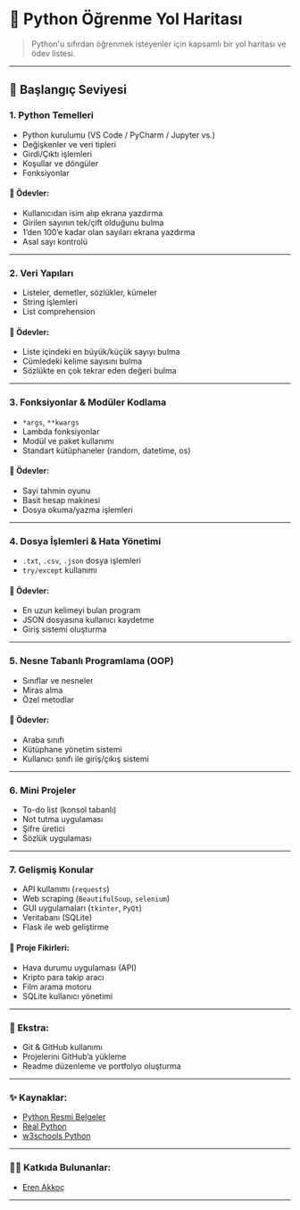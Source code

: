 # 🐍 Python Öğrenme Yol Haritası

> Python'u sıfırdan öğrenmek isteyenler için kapsamlı bir yol haritası ve ödev listesi.

---

## 🔰 Başlangıç Seviyesi

### 1. Python Temelleri
- Python kurulumu (VS Code / PyCharm / Jupyter vs.)
- Değişkenler ve veri tipleri
- Girdi/Çıktı işlemleri
- Koşullar ve döngüler
- Fonksiyonlar

#### 🎯 Ödevler:
- Kullanıcıdan isim alıp ekrana yazdırma
- Girilen sayının tek/çift olduğunu bulma
- 1’den 100’e kadar olan sayıları ekrana yazdırma
- Asal sayı kontrolü

---

### 2. Veri Yapıları
- Listeler, demetler, sözlükler, kümeler
- String işlemleri
- List comprehension

#### 🎯 Ödevler:
- Liste içindeki en büyük/küçük sayıyı bulma
- Cümledeki kelime sayısını bulma
- Sözlükte en çok tekrar eden değeri bulma

---

### 3. Fonksiyonlar & Modüler Kodlama
- `*args`, `**kwargs`
- Lambda fonksiyonlar
- Modül ve paket kullanımı
- Standart kütüphaneler (random, datetime, os)

#### 🎯 Ödevler:
- Sayi tahmin oyunu
- Basit hesap makinesi
- Dosya okuma/yazma işlemleri

---

### 4. Dosya İşlemleri & Hata Yönetimi
- `.txt`, `.csv`, `.json` dosya işlemleri
- `try/except` kullanımı

#### 🎯 Ödevler:
- En uzun kelimeyi bulan program
- JSON dosyasına kullanıcı kaydetme
- Giriş sistemi oluşturma

---

### 5. Nesne Tabanlı Programlama (OOP)
- Sınıflar ve nesneler
- Miras alma
- Özel metodlar

#### 🎯 Ödevler:
- Araba sınıfı
- Kütüphane yönetim sistemi
- Kullanıcı sınıfı ile giriş/çıkış sistemi

---

### 6. Mini Projeler
- To-do list (konsol tabanlı)
- Not tutma uygulaması
- Şifre üretici
- Sözlük uygulaması

---

### 7. Gelişmiş Konular
- API kullanımı (`requests`)
- Web scraping (`BeautifulSoup`, `selenium`)
- GUI uygulamaları (`tkinter`, `PyQt`)
- Veritabanı (SQLite)
- Flask ile web geliştirme

#### 🌟 Proje Fikirleri:
- Hava durumu uygulaması (API)
- Kripto para takip aracı
- Film arama motoru
- SQLite kullanıcı yönetimi

---

### 📌 Ekstra:
- Git & GitHub kullanımı
- Projelerini GitHub’a yükleme
- Readme düzenleme ve portfolyo oluşturma

---

### ✨ Kaynaklar:
- [Python Resmi Belgeler](https://docs.python.org/)
- [Real Python](https://realpython.com/)
- [w3schools Python](https://www.w3schools.com/python/)

---

### 👨‍💻 Katkıda Bulunanlar:
- [Eren Akkoç](https://github.com/ernakkc)
---